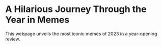 #  A Hilarious Journey Through the Year in Memes 
This webpage unveils the most iconic memes of 2023 in a year-opening review. 
